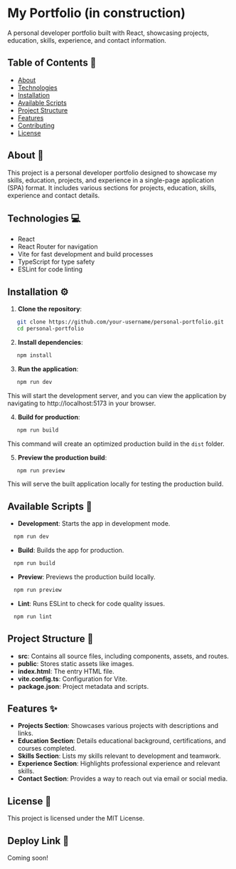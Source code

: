 # My Portfolio (in construction)

A personal developer portfolio built with React, showcasing projects, education, skills, experience, and contact information.

## Table of Contents 📑

- [About](#about)
- [Technologies](#technologies)
- [Installation](#installation)
- [Available Scripts](#available-scripts)
- [Project Structure](#project-structure)
- [Features](#features)
- [Contributing](#contributing)
- [License](#license)

## About 📖

This project is a personal developer portfolio designed to showcase my skills, education, projects, and experience in a single-page application (SPA) format. It includes various sections for projects, education, skills, experience and contact details.

## Technologies 💻

- React
- React Router for navigation
- Vite for fast development and build processes
- TypeScript for type safety
- ESLint for code linting

## Installation ⚙️

1. **Clone the repository**:

```bash
   git clone https://github.com/your-username/personal-portfolio.git
   cd personal-portfolio
```

2. **Install dependencies**:

```bash
   npm install
```

3. **Run the application**:

```bash
   npm run dev
```

   This will start the development server, and you can view the application by navigating to http://localhost:5173 in your browser.

4. **Build for production**:

```bash
   npm run build
```

   This command will create an optimized production build in the `dist` folder.

5. **Preview the production build**:

```bash
   npm run preview
```

   This will serve the built application locally for testing the production build.

## Available Scripts 📜

- **Development**: Starts the app in development mode.

```bash
  npm run dev
```

- **Build**: Builds the app for production.

```bash
  npm run build
```

- **Preview**: Previews the production build locally.

```bash
  npm run preview
```

- **Lint**: Runs ESLint to check for code quality issues.

```bash
  npm run lint
```

## Project Structure 📁

- **src**: Contains all source files, including components, assets, and routes.
- **public**: Stores static assets like images.
- **index.html**: The entry HTML file.
- **vite.config.ts**: Configuration for Vite.
- **package.json**: Project metadata and scripts.

## Features ✨

- **Projects Section**: Showcases various projects with descriptions and links.
- **Education Section**: Details educational background, certifications, and courses completed.
- **Skills Section**: Lists my skills relevant to development and teamwork.
- **Experience Section**: Highlights professional experience and relevant skills.
- **Contact Section**: Provides a way to reach out via email or social media.

## License 📜

This project is licensed under the MIT License.

## Deploy Link 🚀

Coming soon!
